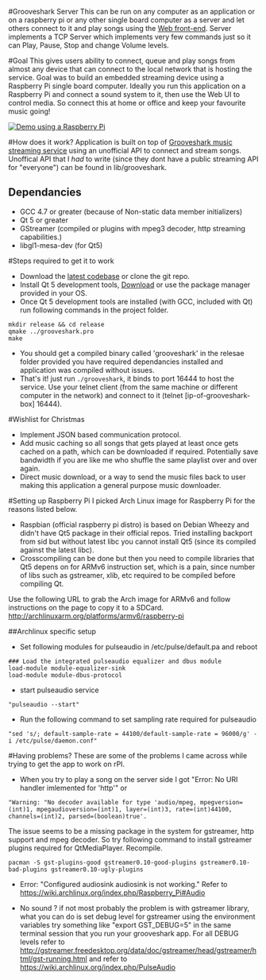 #Grooveshark Server
This can be run on any computer as an application or on a raspberry pi or any other single board computer as a server and let others connect to it and play songs using the [Web front-end](https://github.com/purinda/grooveshark-webui).
Server implements a TCP Server which implements very few commands just so it can Play, Pause, Stop and change Volume levels.

#Goal
This gives users ability to connect, queue and play songs from almost any device that can connect to the local network that is hosting the service.
Goal was to build an embedded streaming device using a Raspberry Pi single board computer.
Ideally you run this application on a Raspberry Pi and connect a sound system to it, then use the Web UI to control media.
So connect this at home or office and keep your favourite music going!

[![Demo using a Raspberry Pi](http://theredblacktree.files.wordpress.com/2013/12/screenshot-from-2013-12-09-002915.png)](https://www.youtube.com/watch?v=hrwOu0XkkJg)

#How does it work?
Application is built on top of [Grooveshark music streaming service](http://www.grooveshark.com) using an unofficial API to connect and stream songs.
Unoffical API that I *had* to write (since they dont have a public streaming API for "everyone") can be found in lib/grooveshark.

## Dependancies
* GCC 4.7 or greater (because of Non-static data member initializers)
* Qt 5 or greater
* GStreamer (compiled or plugins with mpeg3 decoder, http streaming capabilities.)
* libgl1-mesa-dev (for Qt5)

#Steps required to get it to work
* Download the [latest codebase](https://github.com/purinda/grooveshark-server/archive/master.zip) or clone the git repo.
* Install Qt 5 development tools, [Download](http://qt-project.org) or use the package manager provided in your OS.
* Once Qt 5 development tools are installed (with GCC, included with Qt) run following commands in the project folder.
```
mkdir release && cd release
qmake ../grooveshark.pro
make
```
* You should get a compiled binary called 'grooveshark' in the relesae folder provided you have required dependancies installed and application was compiled without issues.
* That's it! just run ```./grooveshark```, it binds to port 16444 to host the service. Use your telnet client (from the same machine or different computer in the network) and connect to it (telnet [ip-of-grooveshark-box] 16444).

#Wishlist for Christmas
* Implement JSON based communication protocol.
* Add music caching so all songs that gets played at least once gets cached on a path, which can be downloaded if required. Potentially save bandwidth if you are like me who shuffle the same playlist over and over again.
* Direct music download, or a way to send the music files back to user making this application a general purpose music downloader.

#Setting up Raspberry Pi
I picked Arch Linux image for Raspberry Pi for the reasons listed below.
* Raspbian (official raspberry pi distro) is based on Debian Wheezy and didn't have Qt5 package in their official repos.
  Tried installing backport from sid but without latest libc you cannot install Qt5 (since its compiled against the latest libc).
* Crosscompiling can be done but then you need to compile libraries that Qt5 depens on for ARMv6 instruction set, which is a pain, since number of libs such as
  gstreamer, xlib, etc required to be compiled before compiling Qt.

Use the following URL to grab the Arch image for ARMv6 and follow instructions on the page to copy it to a SDCard.
http://archlinuxarm.org/platforms/armv6/raspberry-pi

##Archlinux specific setup
* Set following modules for pulseaudio in /etc/pulse/default.pa and reboot
```
### Load the integrated pulseaudio equalizer and dbus module
load-module module-equalizer-sink
load-module module-dbus-protocol
```
* start pulseaudio service
```
"pulseaudio --start"
```
* Run the following command to set sampling rate required for pulseaudio
```
"sed 's/; default-sample-rate = 44100/default-sample-rate = 96000/g' -i /etc/pulse/daemon.conf"
```


#Having problems?
These are some of the problems I came across while trying to get the app to work on rPI.
* When you try to play a song on the server side I got "Error: No URI handler imlemented for 'http'"
or
```
"Warning: "No decoder available for type 'audio/mpeg, mpegversion=(int)1, mpegaudioversion=(int)1, layer=(int)3, rate=(int)44100, channels=(int)2, parsed=(boolean)true'.
```
The issue seems to be a missing package in the system for gstreamer, http support and mpeg decoder.
So try following command to install gstreamer plugins required for QtMediaPlayer. Recompile.
```
pacman -S gst-plugins-good gstreamer0.10-good-plugins gstreamer0.10-bad-plugins gstreamer0.10-ugly-plugins
```
* Error: "Configured audiosink audiosink is not working."
Refer to https://wiki.archlinux.org/index.php/Raspberry_Pi#Audio

* No sound ? 
if not most probably the problem is with gstreamer library, what you can do is set debug level for gstreamer using the environment variables
try something like "export GST_DEBUG=5" in the same terminal session that you run your grooveshark app. For all DEBUG levels refer to
http://gstreamer.freedesktop.org/data/doc/gstreamer/head/gstreamer/html/gst-running.html
and refer to https://wiki.archlinux.org/index.php/PulseAudio
